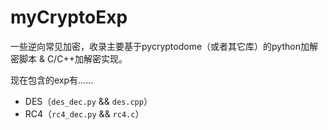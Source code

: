 # myCryptoExp
一些逆向常见加密，收录主要基于pycryptodome（或者其它库）的python加解密脚本 & C/C++加解密实现。

现在包含的exp有……

- DES（`des_dec.py` && `des.cpp`）
- RC4（`rc4_dec.py` && `rc4.c`）
